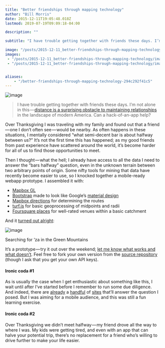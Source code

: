 ```yaml
---
title: "Better friendships through mapping technology"
author: "Bill Morris"
date: 2015-12-11T19:05:48.018Z
lastmod: 2019-07-19T09:09:18-04:00

description: ""

subtitle: "I have trouble getting together with friends these days. I’m not alone in this — distance is a surprising obstacle to maintaining…"

image: "/posts/2015-12-11_better-friendships-through-mapping-technology/images/1.png" 
images:
 - "/posts/2015-12-11_better-friendships-through-mapping-technology/images/1.png" 
 - "/posts/2015-12-11_better-friendships-through-mapping-technology/images/2.gif" 


aliases:
    - "/better-friendships-through-mapping-technology-294c292f41c5"
---
```


![image](/posts/2015-12-11_better-friendships-through-mapping-technology/images/1.png)

> I have trouble getting together with friends these days. I’m not alone in this — [distance is a surprising obstacle to maintaining relationships](http://www.vox.com/2015/10/28/9622920/housing-adult-friendship) in the landscape of modern America. Can a hack-of-an-app help?

Over Thanksgiving I was traveling with my family and found out that a friend — one I don’t often see — would be nearby. As often happens in these situations, I mentally considered “what semi-decent bar is about halfway between us?” It’s not the first time this has happened; as my good friends from past experience have scattered around the world, it’s become harder for all of us to find those opportunities to meet.

Then I thought — what the hell; I already have access to all the data I need to answer the “bars halfway” question, even in the unknown terrain between two arbitrary points of origin. Some nifty tools for mining that data have recently become easier to use, so I knocked together a mobile-ready webapp prototype. I assembled it with:

*   [Mapbox GL](https://www.mapbox.com/mapbox-gl-js/api/)
*   [Bootstrap](https://bootswatch.com/paper/) made to look like Google’s [material design](https://www.google.com/design/spec/material-design/introduction.html)
*   [Mapbox directions](https://www.mapbox.com/mapbox-gl-js/example/mapbox-gl-directions/) for determining the routes
*   [turf.js](http://turfjs.org/) for basic geoprocessing of midpoints and radii
*   [Foursquare places](https://developer.foursquare.com/docs/venues/search) for well-rated venues within a basic catchment

And it [turned out alright](http://wboykinm.github.io/midpoint/):




![image](/posts/2015-12-11_better-friendships-through-mapping-technology/images/2.gif)

Searching for ‘za in the Green Mountains



It’s a prototype — try it out over the weekend; [let me know what works and what doesn’t](https://github.com/wboykinm/midpoint/issues). Feel free to fork your own version from the [source repository](https://github.com/wboykinm/midpoint) (though I ask that you get your own API keys).

#### Ironic coda #1

As is usually the case when I get enthusiastic about something like this, I wait until after I’ve started before I remember to run some due diligence. And indeed, there are [already](http://www.whatshalfway.com/) a [handful](http://www.meetways.com/) of [sites](http://www.geomidpoint.com/meet/) that’ll answer the question I posed. But I was aiming for a mobile audience, and this was still a fun learning exercise.

#### Ironic coda #2

Over Thanksgiving we didn’t meet halfway — my friend drove all the way to where I was. My kids were getting tired, and even with an app that can halve your potential trip, there’s no replacement for a friend who’s willing to drive further to make your life easier.
